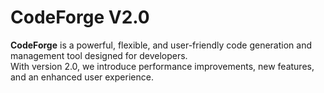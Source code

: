 # CodeForge V2.0

**CodeForge** is a powerful, flexible, and user-friendly code generation and management tool designed for developers.  
With version 2.0, we introduce performance improvements, new features, and an enhanced user experience.
